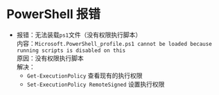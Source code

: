 # PowerShell 报错
- 报错：无法装载`ps1`文件（没有权限执行脚本）  
  内容：`Microsoft.PowerShell_profile.ps1 cannot be loaded because running scripts is disabled on this`  
  原因：没有权限执行脚本  
  解决：
  - `Get-ExecutionPolicy` 查看现有的执行权限  
  - `Set-ExecutionPolicy RemoteSigned` 设置执行权限  
  

